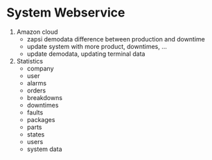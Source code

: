 # System Webservice
1. Amazon cloud
   - zapsi demodata difference between production and downtime
   - update system with more product, downtimes, …
   - update demodata, updating terminal data
2. Statistics
   - company
   - user
   - alarms
   - orders
   - breakdowns
   - downtimes
   - faults
   - packages
   - parts
   - states
   - users
   - system data
   

